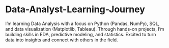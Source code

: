 # Data-Analyst-Learning-Journey
I’m learning Data Analysis with a focus on Python (Pandas, NumPy), SQL, and data visualization (Matplotlib, Tableau). Through hands-on projects, I’m building skills in EDA, predictive modeling, and statistics. Excited to turn data into insights and connect with others in the field.
